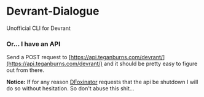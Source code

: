 # Devrant-Dialogue
Unofficial CLI for Devrant

### Or... I have an API

Send a POST request to [https://api.teganburns.com/devrant/](https://api.teganburns.com/devrant/) and it should be pretty easy to figure out from there.

__Notice:__
If for any reason [DFoxinator](https://github.com/DFoxinator) requests that the api be shutdown I will do so without hesitation. So don't abuse this shit...
